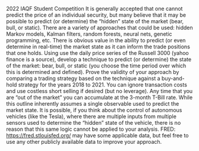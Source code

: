 2022 IAQF Student Competition
It is generally accepted that one cannot predict the price of an individual security, but many believe that
it may be possible to predict (or determine) the “hidden” state of the market (bear, bull, or static). There
are a variety of approaches that could be used: hidden Markov models, Kalman filters, random forests,
neural nets, genetic programming, etc. There is obvious value in the ability to predict (or even
determine in real-time) the market state as it can inform the trade positions that one holds.
Using use the daily price series of the Russell 3000 (yahoo finance is a source), develop a technique to
predict (or determine) the state of the market: bear, bull, or static (you choose the time period over
which this is determined and defined). Prove the validity of your approach by comparing a trading
strategy based on the technique against a buy-and-hold strategy for the years 2018 to 2021. You can
ignore transaction costs and use costless short selling if desired (but no leverage). Any time that you are
“out of the market” you can accumulate at the 3-month T-Bill rate.
While this outline inherently assumes a single observable used to predict the market state. It is possible,
if you think about the control of autonomous vehicles (like the Tesla), where there are multiple inputs
from multiple sensors used to determine the “hidden” state of the vehicle, there is no reason that this
same logic cannot be applied to your analysis. FRED: https://fred.stlouisfed.org/ may have some
applicable data, but feel free to use any other publicly available data to improve your approach.
